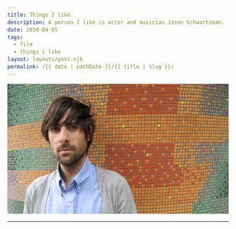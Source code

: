 ```yaml
---
title: Things I like
description: A person I like is actor and musician Jason Schwartzman.
date: 2010-04-05
tags: 
  - film
  - things i like
layout: layouts/post.njk
permalink: /{{ date | pathDate }}/{{ title | slug }}/
---
```


![Jason Schwartzman](/img/fave-jason-schwartzman.jpg)

---
